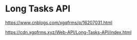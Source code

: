# Long Tasks API

https://www.cnblogs.com/xgqfrms/p/16207031.html

https://cdn.xgqfrms.xyz/Web-API/Long-Tasks-API/index.html
